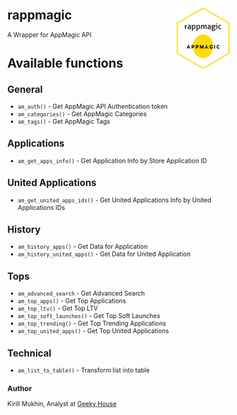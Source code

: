 # rappmagic <img src='https://raw.githubusercontent.com/muzerow/rappmagic/master/inst/rappmagic.png' align="right" height="139" /></a>
A Wrapper for AppMagic API

# Available functions

## General

* `am_auth()` - Get AppMagic API Authentication token
* `am_categories()` - Get AppMagic Categories
* `am_tags()` - Get AppMagic Tags

## Applications

* `am_get_apps_info()` - Get Application Info by Store Application ID

## United Applications

* `am_get_united_apps_ids()` - Get United Applications Info by United Applications IDs

## History

* `am_history_apps()` - Get Data for Application
* `am_history_united_apps()` - Get Data for United Application

## Tops

* `am_advanced_search` - Get Advanced Search
* `am_top_apps()` - Get Top Applications
* `am_top_ltv()` - Get Top LTV
* `am_top_soft_launches()` - Get Top Soft Launches
* `am_top_trending()` - Get Top Trending Applications
* `am_top_united_apps()` - Get Top United Applications

## Technical

* `am_list_to_table()` - Transform list into table

### Author

Kirill Mukhin, Analyst at [Geeky House](https://geeky.house/)
